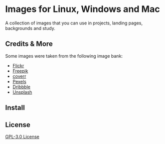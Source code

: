 # Images for Linux, Windows and Mac

A collection of images that you can use in projects, landing pages, backgrounds and study.

## Credits & More

Some images were taken from the following image bank:

* [Flickr](https://www.flickr.com)
* [Freepik](https://www.freepik.com)
* [coverr](https://coverr.co)
* [Pexels](https://www.pexels.com)
* [Dribbble](https://dribbble.com)
* [Unsplash](unsplash.com)

## Install

## License

[GPL-3.0 License](./LICENSE)
